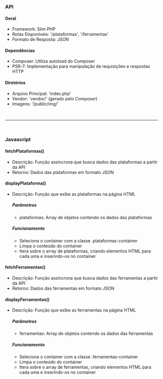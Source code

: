 <h3>API</h3>
<h4>Geral</h4>
<ul>
  <li>Framework: Slim PHP</li>
  <li>Rotas Disponíveis: '/plataformas', '/ferramentas'</li>
  <li>Formato de Resposta: JSON</li>
</ul>
<h4>Dependências</h4>
<ul>
  <li>Composer: Utiliza autoload do Composer</li>
  <li>PSR-7: Implementação para manipulação de requisições e respostas HTTP</li>
</ul>
<h4>Diretórios</h4>
<ul>
  <li>Arquivo Principal: 'index.php'</li>
  <li>Vendor: 'vendor/' (gerado pelo Composer)</li>
  <li>Imagens: '/public/img/'</li>
</ul>

<br>
<hr>
<br>

<h3>Javascript</h3>
<h4>fetchPlataformas()</h4>
<ul>
  <li>Descrição: Função assíncrona que busca dados das plataformas a partir da API</li>
  <li>Retorno: Dados das plataformas em formato JSON</li>
</ul>

<h4>displayPlataforma()</h4>
<ul>
  <li>Descrição: Função que exibe as plataformas na página HTML</li>
  <h5>Parâmetros</h5>
  <ul>
    <li>plataformas: Array de objetos contendo os dados das plataformas</li>
  </ul>
   <h5>Funcionamento</h5>
  <ul>
    <li>Seleciona o container com a classe .plataformas-container</li>
    <li>Limpa o conteúdo do container</li>
    <li>Itera sobre o array de plataformas, criando elementos HTML para cada uma e inserindo-os no container</li>
  </ul>
</ul>

<h4>fetchFerramentas()</h4>
<ul>
  <li>Descrição: Função assíncrona que busca dados das ferramentas a partir da API</li>
  <li>Retorno: Dados das ferramentas em formato JSON</li>
</ul>

<h4>displayFerramentas()</h4>
<ul>
  <li>Descrição: Função que exibe as ferramentas na página HTML</li>
  <h5>Parâmetros</h5>
  <ul>
    <li>ferramentas: Array de objetos contendo os dados das ferramentas</li>
  </ul>
   <h5>Funcionamento</h5>
  <ul>
    <li>Seleciona o container com a classe .ferramentas-container</li>
    <li>Limpa o conteúdo do container</li>
    <li>Itera sobre o array de ferramentas, criando elementos HTML para cada uma e inserindo-os no container</li>
  </ul>
</ul>

